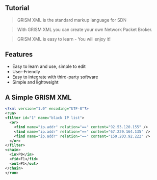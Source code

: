 ## Tutorial

> GRISM XML is the standard markup language for SDN

> With GRISM XML you can create your own Network Packet Broker.

> GRISM XML is easy to learn - You will enjoy it!

## Features

- Easy to learn and use, simple to edit
- User-Friendly
- Easy to integrate with third-party software
- Simple and lightweight

## A Simple GRISM XML

```xml
<?xml version="1.0" encoding="UTF-8"?>
<run>
<filter id="1" name="black IP list">
  <or>
    <find name="ip.addr" relation="==" content="92.53.120.155" />
    <find name="ip.addr" relation="==" content="67.229.164.135" />
    <find name="ip.addr" relation="==" content="159.203.92.222" />
  </or>
</filter>
<chain>
  <in>P0</in>
  <fid>F1</fid>
  <out>P1</out>
</chain>
</run>
```
